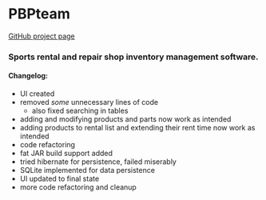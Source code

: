# PBPteam
[GitHub project page](http://github.com/jeger774/PBPteam)
### Sports rental and repair shop inventory management software.
#### Changelog:
* UI created
* removed _some_ unnecessary lines of code
  * also fixed searching in tables
* adding and modifying products and parts now work as intended
* adding products to rental list and extending their rent time now work as intended
* code refactoring
* fat JAR build support added
* tried hibernate for persistence, failed miserably
* SQLite implemented for data persistence
* UI updated to final state
* more code refactoring and cleanup
